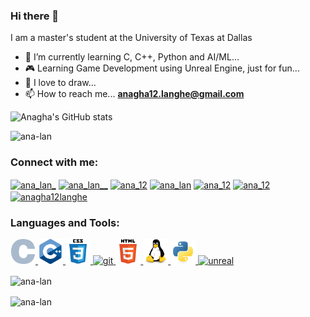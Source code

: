 ### Hi there 👋

I am a master's student at the University of Texas at Dallas
- 🌱 I’m currently learning C, C++, Python and AI/ML...
- 🎮 Learning Game Development using Unreal Engine, just for fun...
- 🎨 I love to draw...
- 📫 How to reach me... **anagha12.langhe@gmail.com**

![Anagha's GitHub stats](https://github-readme-stats.vercel.app/api?username=ana-lan&show_icons=true&theme=tokyonight)

<p align="left"> <img src="https://komarev.com/ghpvc/?username=ana-lan&label=Profile%20views&color=0e75b6&style=flat" alt="ana-lan" /> </p>


<h3 align="left">Connect with me:</h3>
<p align="left">
<a href="https://twitter.com/ana_lan_" target="blank"><img align="center" src="https://raw.githubusercontent.com/rahuldkjain/github-profile-readme-generator/master/src/images/icons/Social/twitter.svg" alt="ana_lan_" height="30" width="40" /></a>
<a href="https://instagram.com/ana_lan__" target="blank"><img align="center" src="https://raw.githubusercontent.com/rahuldkjain/github-profile-readme-generator/master/src/images/icons/Social/instagram.svg" alt="ana_lan__" height="30" width="40" /></a>
<a href="https://www.codechef.com/users/ana_12" target="blank"><img align="center" src="https://cdn.jsdelivr.net/npm/simple-icons@3.1.0/icons/codechef.svg" alt="ana_12" height="30" width="40" /></a>
<a href="https://www.hackerrank.com/ana_lan" target="blank"><img align="center" src="https://raw.githubusercontent.com/rahuldkjain/github-profile-readme-generator/master/src/images/icons/Social/hackerrank.svg" alt="ana_lan" height="30" width="40" /></a>
<a href="https://codeforces.com/profile/ana_12" target="blank"><img align="center" src="https://cdn.jsdelivr.net/npm/simple-icons@3.0.1/icons/codeforces.svg" alt="ana_12" height="30" width="40" /></a>
<a href="https://www.leetcode.com/ana_12" target="blank"><img align="center" src="https://raw.githubusercontent.com/rahuldkjain/github-profile-readme-generator/master/src/images/icons/Social/leet-code.svg" alt="ana_12" height="30" width="40" /></a>
<a href="https://auth.geeksforgeeks.org/user/anagha12langhe" target="blank"><img align="center" src="https://raw.githubusercontent.com/rahuldkjain/github-profile-readme-generator/master/src/images/icons/Social/geeks-for-geeks.svg" alt="anagha12langhe" height="30" width="40" /></a>
</p>

<h3 align="left">Languages and Tools:</h3>
<p align="left"> <a href="https://www.cprogramming.com/" target="_blank"> <img src="https://raw.githubusercontent.com/devicons/devicon/master/icons/c/c-original.svg" alt="c" width="40" height="40"/> </a> <a href="https://www.w3schools.com/cpp/" target="_blank"> <img src="https://raw.githubusercontent.com/devicons/devicon/master/icons/cplusplus/cplusplus-original.svg" alt="cplusplus" width="40" height="40"/> </a> <a href="https://www.w3schools.com/css/" target="_blank"> <img src="https://raw.githubusercontent.com/devicons/devicon/master/icons/css3/css3-original-wordmark.svg" alt="css3" width="40" height="40"/> </a> <a href="https://git-scm.com/" target="_blank"> <img src="https://www.vectorlogo.zone/logos/git-scm/git-scm-icon.svg" alt="git" width="40" height="40"/> </a> <a href="https://www.w3.org/html/" target="_blank"> <img src="https://raw.githubusercontent.com/devicons/devicon/master/icons/html5/html5-original-wordmark.svg" alt="html5" width="40" height="40"/> </a> <a href="https://www.linux.org/" target="_blank"> <img src="https://raw.githubusercontent.com/devicons/devicon/master/icons/linux/linux-original.svg" alt="linux" width="40" height="40"/> </a> <a href="https://www.python.org" target="_blank"> <img src="https://raw.githubusercontent.com/devicons/devicon/master/icons/python/python-original.svg" alt="python" width="40" height="40"/> </a> <a href="https://unrealengine.com/" target="_blank"> <img src="https://raw.githubusercontent.com/kenangundogan/fontisto/036b7eca71aab1bef8e6a0518f7329f13ed62f6b/icons/svg/brand/unreal-engine.svg" alt="unreal" width="40" height="40"/> </a> </p>

<p><img align="center" src="https://github-readme-stats.vercel.app/api/top-langs?username=ana-lan&show_icons=true&locale=en&layout=compact" alt="ana-lan" /></p>

<p><img align="center" src="https://github-readme-streak-stats.herokuapp.com/?user=ana-lan&" alt="ana-lan" /></p>
